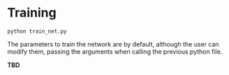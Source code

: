 # Training

```
python train_net.py 
```

The parameters to train the network are by default, although the user can modify them, passing the arguments when calling the previous python file.

**TBD**